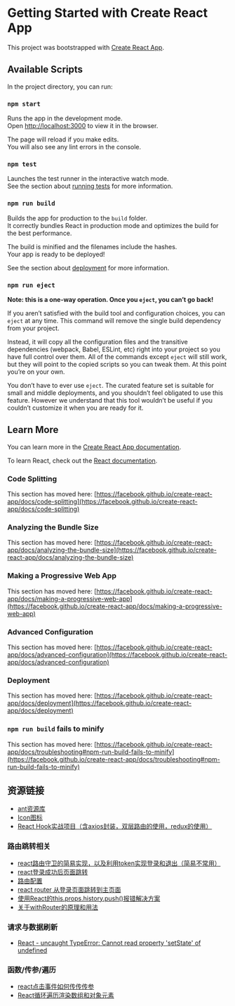 # Getting Started with Create React App

This project was bootstrapped with [Create React App](https://github.com/facebook/create-react-app).

## Available Scripts

In the project directory, you can run:

### `npm start`

Runs the app in the development mode.\
Open [http://localhost:3000](http://localhost:3000) to view it in the browser.

The page will reload if you make edits.\
You will also see any lint errors in the console.

### `npm test`

Launches the test runner in the interactive watch mode.\
See the section about [running tests](https://facebook.github.io/create-react-app/docs/running-tests) for more information.

### `npm run build`

Builds the app for production to the `build` folder.\
It correctly bundles React in production mode and optimizes the build for the best performance.

The build is minified and the filenames include the hashes.\
Your app is ready to be deployed!

See the section about [deployment](https://facebook.github.io/create-react-app/docs/deployment) for more information.

### `npm run eject`

**Note: this is a one-way operation. Once you `eject`, you can’t go back!**

If you aren’t satisfied with the build tool and configuration choices, you can `eject` at any time. This command will remove the single build dependency from your project.

Instead, it will copy all the configuration files and the transitive dependencies (webpack, Babel, ESLint, etc) right into your project so you have full control over them. All of the commands except `eject` will still work, but they will point to the copied scripts so you can tweak them. At this point you’re on your own.

You don’t have to ever use `eject`. The curated feature set is suitable for small and middle deployments, and you shouldn’t feel obligated to use this feature. However we understand that this tool wouldn’t be useful if you couldn’t customize it when you are ready for it.

## Learn More

You can learn more in the [Create React App documentation](https://facebook.github.io/create-react-app/docs/getting-started).

To learn React, check out the [React documentation](https://reactjs.org/).

### Code Splitting

This section has moved here: [https://facebook.github.io/create-react-app/docs/code-splitting](https://facebook.github.io/create-react-app/docs/code-splitting)

### Analyzing the Bundle Size

This section has moved here: [https://facebook.github.io/create-react-app/docs/analyzing-the-bundle-size](https://facebook.github.io/create-react-app/docs/analyzing-the-bundle-size)

### Making a Progressive Web App

This section has moved here: [https://facebook.github.io/create-react-app/docs/making-a-progressive-web-app](https://facebook.github.io/create-react-app/docs/making-a-progressive-web-app)

### Advanced Configuration

This section has moved here: [https://facebook.github.io/create-react-app/docs/advanced-configuration](https://facebook.github.io/create-react-app/docs/advanced-configuration)

### Deployment

This section has moved here: [https://facebook.github.io/create-react-app/docs/deployment](https://facebook.github.io/create-react-app/docs/deployment)

### `npm run build` fails to minify

This section has moved here: [https://facebook.github.io/create-react-app/docs/troubleshooting#npm-run-build-fails-to-minify](https://facebook.github.io/create-react-app/docs/troubleshooting#npm-run-build-fails-to-minify)

## 资源链接
- [ant资源库](https://ant.design/components/divider-cn/)
- [Icon图标](https://ant.design/components/icon-cn/)
- [React Hook实战项目（含axios封装，双层路由的使用，redux的使用）](https://www.helloworld.net/p/13OCKmhx2FLe)

### 路由跳转相关
- [react路由守卫的简易实现，以及利用token实现登录和退出（简易不常用）](https://blog.csdn.net/hsany330/article/details/106374291)
- [react登录成功后页面跳转](https://www.jianshu.com/p/3425f2066b9c)
- [路由配置](https://react-guide.github.io/react-router-cn/docs/guides/basics/RouteConfiguration.html)
- [react router 从登录页面跳转到主页面](https://blog.csdn.net/chenqk_123/article/details/98733761)
- [使用React的this.props.history.push()报错解决方案](https://segmentfault.com/a/1190000022272003)
- [关于withRouter的原理和用法](https://juejin.cn/post/6883401625256329224)

### 请求与数据刷新
- [React - uncaught TypeError: Cannot read property 'setState' of undefined](https://stackoverflow.com/questions/32317154/react-uncaught-typeerror-cannot-read-property-setstate-of-undefined)

### 函数/传参/遍历
- [react点击事件如何传传传参](https://segmentfault.com/q/1010000004185137)
- [React循环遍历渲染数组和对象元素](https://blog.csdn.net/Lockey23/article/details/89632834)
